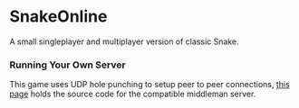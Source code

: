 # SnakeOnline
A small singleplayer and multiplayer version of classic Snake.

### Running Your Own Server
This game uses UDP hole punching to setup peer to peer connections, [this page](https://github.com/XenonicDev/P2PPresider) holds the source code for the compatible middleman server.
